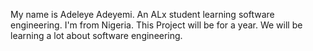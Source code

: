 My name is Adeleye Adeyemi.
An ALx student learning software engineering. I'm from Nigeria. 
This Project will be for a year. We will be learning a lot about software engineering.
